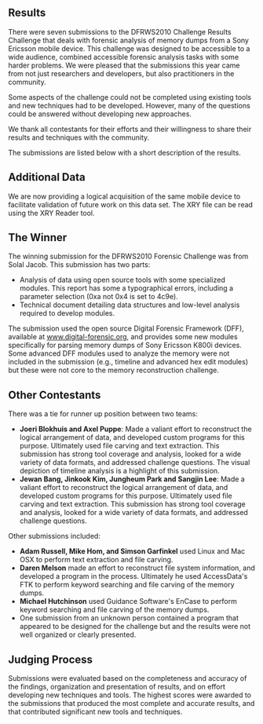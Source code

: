 ## Results
There were seven submissions to the DFRWS2010 Challenge Results Challenge that deals with forensic analysis of memory dumps from a Sony Ericsson mobile device. This challenge was designed to be accessible to a wide audience, combined accessible forensic analysis tasks with some harder problems. We were pleased that the submissions this year came from not just researchers and developers, but also practitioners in the community.

Some aspects of the challenge could not be completed using existing tools and new techniques had to be developed. However, many of the questions could be answered without developing new approaches.

We thank all contestants for their efforts and their willingness to share their results and techniques with the community.

The submissions are listed below with a short description of the results.

## Additional Data
We are now providing a logical acquisition of the same mobile device to facilitate validation of future work on this data set. The XRY file can be read using the XRY Reader tool.

## The Winner
The winning submission for the DFRWS2010 Forensic Challenge was from Solal Jacob. This submission has two parts:

- Analysis of data using open source tools with some specialized modules. This report has some a typographical errors, including a parameter selection (0xa not 0x4 is set to 4c9e).
- Technical document detailing data structures and low-level analysis required to develop modules.

The submission used the open source Digital Forensic Framework (DFF), available at www.digital-forensic.org, and provides some new modules specifically for parsing memory dumps of Sony Ericsson K800i devices. Some advanced DFF modules used to analyze the memory were not included in the submission (e.g., timeline and advanced hex edit modules) but these were not core to the memory reconstruction challenge.

## Other Contestants
There was a tie for runner up position between two teams:

- **Joeri Blokhuis and Axel Puppe**: Made a valiant effort to reconstruct the logical arrangement of data, and developed custom programs for this purpose. Ultimately used file carving and text extraction. This submission has strong tool coverage and analysis, looked for a wide variety of data formats, and addressed challenge questions. The visual depiction of timeline analysis is a highlight of this submission.
- **Jewan Bang, Jinkook Kim, Jungheum Park and Sangjin Lee**: Made a valiant effort to reconstruct the logical arrangement of data, and developed custom programs for this purpose. Ultimately used file carving and text extraction. This submission has strong tool coverage and analysis, looked for a wide variety of data formats, and addressed challenge questions.

Other submissions included:

- **Adam Russell, Mike Hom, and Simson Garfinkel** used Linux and Mac OSX to perform text extraction and file carving.
- **Daren Melson** made an effort to reconstruct file system information, and developed a program in the process. Ultimately he used AccessData's FTK to perform keyword searching and file carving of the memory dumps.
- **Michael Hutchinson** used Guidance Software's EnCase to perform keyword searching and file carving of the memory dumps.
- One submission from an unknown person contained a program that appeared to be designed for the challenge but and the results were not well organized or clearly presented.

## Judging Process

Submissions were evaluated based on the completeness and accuracy of the findings, organization and presentation of results, and on effort developing new techniques and tools. The highest scores were awarded to the submissions that produced the most complete and accurate results, and that contributed significant new tools and techniques.
